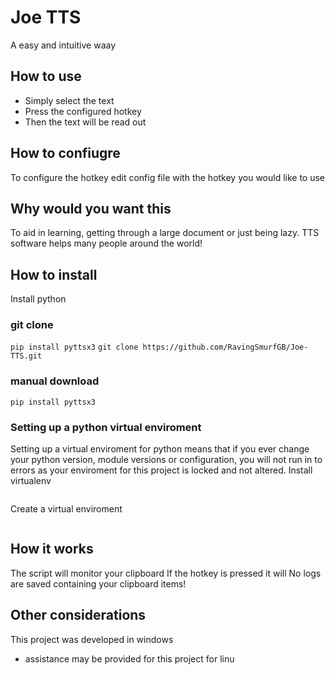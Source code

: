 # Joe TTS

A easy and intuitive waay 


## How to use
- Simply select the text 
- Press the configured hotkey 
- Then the text will be read out





## How to confiugre
To configure the hotkey edit config file with the hotkey you would like to use




## Why would you want this
To aid in learning, getting through a large document or just being lazy.
TTS software helps many people around the world!





## How to install
Install python
### git clone
```pip install pyttsx3```
```git clone https://github.com/RavingSmurfGB/Joe-TTS.git```
### manual download
```pip install pyttsx3```
### Setting up a python virtual enviroment
Setting up a virtual enviroment for python means that if you ever change your python version, module versions or configuration, you will not run in to errors as your enviroment for this project is locked and not altered.
Install virtualenv
```pip install virtualenv
```
Create a virtual enviroment
```python -m venv
```




## How it works
The script will monitor your clipboard 
If the hotkey is pressed it will 
No logs are saved containing your clipboard items!





## Other considerations
This project was developed in windows 
 - assistance may be provided for this project for linu
